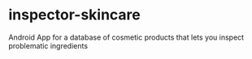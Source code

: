 inspector-skincare
==================

Android App for a database of cosmetic products that lets you inspect problematic ingredients
